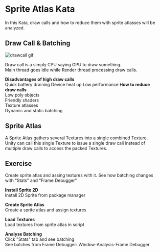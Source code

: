 # Sprite Atlas Kata
In this Kata, draw calls and how to reduce them with sprite atlasses will be analyzed.

## Draw Call & Batching

![drawcall gif](https://github.com/buraksonmz/kata-spriteatlas/assets/141739960/9e99f171-c1db-4a26-8af9-d9068c206d33)

Draw call is a simply CPU saying GPU to draw something.  
Main thread goes idle while Render thread processing draw calls.  

**Disadvantages of high draw calls**  
Quick battery draining
Device heat up
Low performance
**How to reduce draw calls**  
Low poly objects  
Friendly shaders  
Texture atlasses  
Dynamic and static batching  

## Sprite Atlas
A Sprite Atlas gathers several Textures into a single combined Texture. Unity can call this single Texture to issue a single draw call instead of multiple draw calls to access the packed Textures.

## Exercise
Create sprite atlas and assing textures with it. See how batching changes with "Stats" and "Frame Debugger"

**Install Sprite 2D**  
Install 2D Sprite from package manager

**Create Sprite Atlas**  
Create a sprite atlas and assign textures

**Load Textures**  
Load textures from sprite atlas in script

**Analyse Batching**  
Click "Stats" tab and see batching  
See batches from Frame Debugger: Window-Analysis-Frame Debugger
